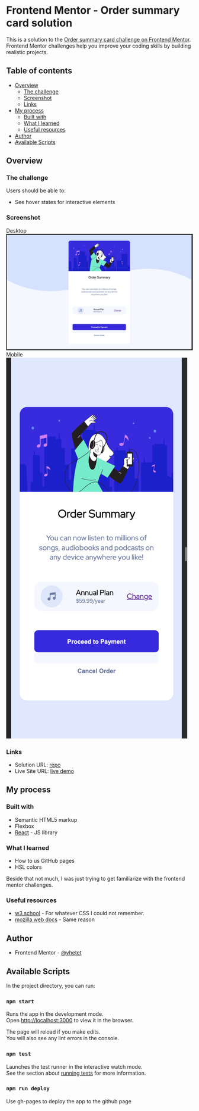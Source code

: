 
# Frontend Mentor - Order summary card solution

This is a solution to the [Order summary card challenge on Frontend Mentor](https://www.frontendmentor.io/challenges/order-summary-component-QlPmajDUj). Frontend Mentor challenges help you improve your coding skills by building realistic projects. 

## Table of contents

- [Overview](#overview)
  - [The challenge](#the-challenge)
  - [Screenshot](#screenshot)
  - [Links](#links)
- [My process](#my-process)
  - [Built with](#built-with)
  - [What I learned](#what-i-learned)
  - [Useful resources](#useful-resources)
- [Author](#author)
- [Available Scripts](#available-scripts)


## Overview

### The challenge

Users should be able to:

- See hover states for interactive elements

### Screenshot

Desktop
![desktop](./src/assets/screenshots/order-summary-card-desktop.png)
Mobile
![mobile](./src/assets/screenshots/order-summary-card-mobile.png)


### Links

- Solution URL: [repo](https://github.com/vhetet/frontend-mentor-challenge-order-summary-card)
- Live Site URL: [live demo](https://vhetet.github.io/frontend-mentor-challenge-order-summary-card/)

## My process

### Built with

- Semantic HTML5 markup
- Flexbox
- [React](https://reactjs.org/) - JS library


### What I learned

* How to us GitHub pages
* HSL colors

Beside that not much, I was just trying to get familiarize with the frontend mentor challenges.

### Useful resources

- [w3 school](https://www.w3schools.com/css/css3_mediaqueries.asp) - For whatever CSS I could not remember.
- [mozilla web docs](https://developer.mozilla.org/en-US/docs/Web/CSS/box-shadow) - Same reason

## Author

- Frontend Mentor - [@vhetet](https://www.frontendmentor.io/profile/vhetet)



## Available Scripts

In the project directory, you can run:

### `npm start`

Runs the app in the development mode.\
Open [http://localhost:3000](http://localhost:3000) to view it in the browser.

The page will reload if you make edits.\
You will also see any lint errors in the console.

### `npm test`

Launches the test runner in the interactive watch mode.\
See the section about [running tests](https://facebook.github.io/create-react-app/docs/running-tests) for more information.

### `npm run deploy`

Use gh-pages to deploy the app to the github page

